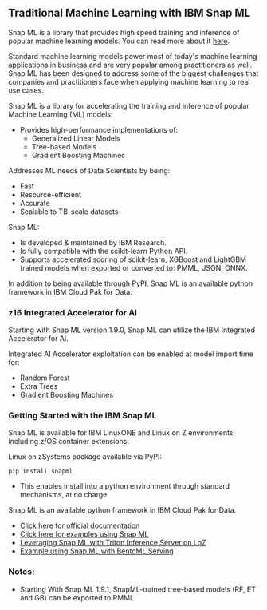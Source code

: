 ## Traditional Machine Learning with IBM Snap ML

Snap ML is a library that provides high speed training and inference of popular machine learning models. You can read more about it [here](https://www.zurich.ibm.com/snapml/).

Standard machine learning models power most of today's machine learning applications in business and are very popular among practitioners as well. Snap ML has been designed to address some of the biggest challenges that companies and practitioners face when applying machine learning to real use cases.

Snap ML is a library for accelerating the training and inference of popular Machine Learning (ML) models:

- Provides high-performance implementations of:
  - Generalized Linear Models
  - Tree-based Models
  - Gradient Boosting Machines

Addresses ML needs of Data Scientists by being:

- Fast
- Resource-efficient
- Accurate
- Scalable to TB-scale datasets

Snap ML:

- Is developed & maintained by IBM Research. 
- Is fully compatible with the scikit-learn Python API.
- Supports accelerated scoring of scikit-learn, XGBoost and LightGBM trained models when exported or converted to: PMML, JSON, ONNX.

In addition to being available through PyPI, Snap ML is an available python framework in IBM Cloud Pak for Data. 

### z16 Integrated Accelerator for AI ###

Starting with Snap ML version 1.9.0, Snap ML can utilize the IBM Integrated Accelerator for AI. 

Integrated AI Accelerator exploitation can be enabled at model import time for:

- Random Forest
- Extra Trees
- Gradient Boosting Machines


### Getting Started with the IBM Snap ML ###

Snap ML is available for IBM LinuxONE and Linux on Z environments, including z/OS container extensions. 

Linux on zSystems package available via PyPI:
```
pip install snapml 
```
- This enables install into a python environment through standard mechanisms, at no charge. 

Snap ML is an available python framework in IBM Cloud Pak for Data.  

- [Click here for official documentation](https://snapml.readthedocs.io/en/latest/)
- [Click here for examples using Snap ML](https://github.com/IBM/snapml-examples)
- [Leveraging Snap ML with Triton Inference Server on LoZ](https://github.com/IBM/ai-on-z-triton-is-examples)
- [Example using Snap ML with BentoML Serving](https://github.com/IBM/snapml-examples/tree/main/examples/inference/random_forest/bentoml)

### Notes: ###

- Starting With Snap ML 1.9.1, SnapML-trained tree-based models (RF, ET and GB) can be exported to PMML.
